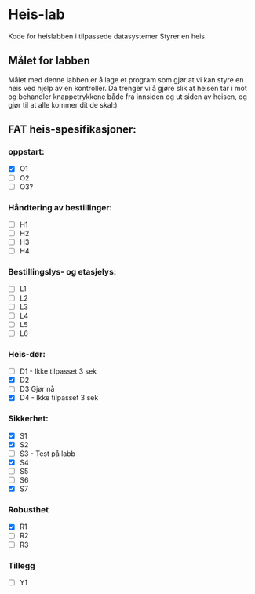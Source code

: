# Heis-lab
Kode for heislabben i tilpassede datasystemer
Styrer en heis. 

## Målet for labben
Målet med denne labben er å lage et program som gjør at vi kan styre en heis ved hjelp av en kontroller. Da trenger vi å gjøre slik at heisen tar i mot og behandler knappetrykkene både fra innsiden og ut siden av heisen, og gjør til at alle kommer dit de skal:)

## FAT heis-spesifikasjoner:
### oppstart:
- [x] O1
- [ ] O2
- [ ] O3?
### Håndtering av bestillinger:
- [ ] H1
- [ ] H2
- [ ] H3
- [ ] H4

### Bestillingslys- og etasjelys:
- [ ] L1
- [ ] L2
- [ ] L3
- [ ] L4
- [ ] L5
- [ ] L6

### Heis-dør:
- [ ] D1 - Ikke tilpasset 3 sek
- [x] D2
- [ ] D3 Gjør nå
- [x] D4 - Ikke tilpasset 3 sek

### Sikkerhet:
- [x] S1
- [x] S2
- [ ] S3 - Test på labb
- [x] S4
- [ ] S5
- [ ] S6
- [x] S7

### Robusthet
- [x] R1
- [ ] R2
- [ ] R3

### Tillegg
- [ ] Y1




